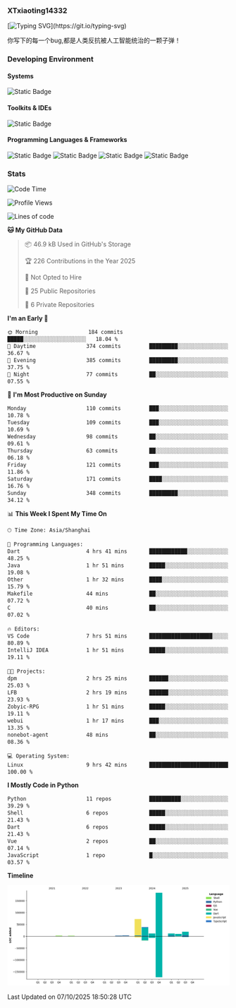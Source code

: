 ### XTxiaoting14332

[![Typing SVG](https://readme-typing-svg.herokuapp.com?font=JetBrians+Mono&pause=1000&random=false&width=435&lines=Hello+World!)](https://git.io/typing-svg)

你写下的每一个bug,都是人类反抗被人工智能统治的一颗子弹！

### Developing Environment

#### Systems

![Static Badge](https://img.shields.io/badge/Ubuntu-%20?style=flat-square&logo=ubuntu&logoColor=white&color=E34F26)

#### Toolkits & IDEs

![Static Badge](https://img.shields.io/badge/Visual%20Studio%20Code-%20?style=flat-square&logo=visualstudiocode&logoColor=white&color=blue)

#### Programming Languages & Frameworks

![Static Badge](https://img.shields.io/badge/Dart-%20?style=flat-square&logo=dart&logoColor=white&color=0175C2)
![Static Badge](https://img.shields.io/badge/Flutter-%20?style=flat-square&logo=flutter&logoColor=white&color=02569B)
![Static Badge](https://img.shields.io/badge/Python-%20?style=flat-square&logo=python&logoColor=white&color=E7A781)
![Static Badge](https://img.shields.io/badge/Bash%20Shell-%20?style=flat-square&logo=shell&logoColor=white&color=49D868)

### Stats

<!--START_SECTION:waka-->
![Code Time](http://img.shields.io/badge/Code%20Time-451%20hrs%2028%20mins-blue)

![Profile Views](http://img.shields.io/badge/Profile%20Views-0-blue)

![Lines of code](https://img.shields.io/badge/From%20Hello%20World%20I%27ve%20Written-354.9%20thousand%20lines%20of%20code-blue)

**🐱 My GitHub Data** 

> 📦 46.9 kB Used in GitHub's Storage 
 > 
> 🏆 226 Contributions in the Year 2025
 > 
> 🚫 Not Opted to Hire
 > 
> 📜 25 Public Repositories 
 > 
> 🔑 6 Private Repositories 
 > 
**I'm an Early 🐤** 

```text
🌞 Morning                184 commits         █████░░░░░░░░░░░░░░░░░░░░   18.04 % 
🌆 Daytime                374 commits         █████████░░░░░░░░░░░░░░░░   36.67 % 
🌃 Evening                385 commits         █████████░░░░░░░░░░░░░░░░   37.75 % 
🌙 Night                  77 commits          ██░░░░░░░░░░░░░░░░░░░░░░░   07.55 % 
```
📅 **I'm Most Productive on Sunday** 

```text
Monday                   110 commits         ███░░░░░░░░░░░░░░░░░░░░░░   10.78 % 
Tuesday                  109 commits         ███░░░░░░░░░░░░░░░░░░░░░░   10.69 % 
Wednesday                98 commits          ██░░░░░░░░░░░░░░░░░░░░░░░   09.61 % 
Thursday                 63 commits          ██░░░░░░░░░░░░░░░░░░░░░░░   06.18 % 
Friday                   121 commits         ███░░░░░░░░░░░░░░░░░░░░░░   11.86 % 
Saturday                 171 commits         ████░░░░░░░░░░░░░░░░░░░░░   16.76 % 
Sunday                   348 commits         █████████░░░░░░░░░░░░░░░░   34.12 % 
```


📊 **This Week I Spent My Time On** 

```text
🕑︎ Time Zone: Asia/Shanghai

💬 Programming Languages: 
Dart                     4 hrs 41 mins       ████████████░░░░░░░░░░░░░   48.25 % 
Java                     1 hr 51 mins        █████░░░░░░░░░░░░░░░░░░░░   19.08 % 
Other                    1 hr 32 mins        ████░░░░░░░░░░░░░░░░░░░░░   15.79 % 
Makefile                 44 mins             ██░░░░░░░░░░░░░░░░░░░░░░░   07.72 % 
C                        40 mins             ██░░░░░░░░░░░░░░░░░░░░░░░   07.02 % 

🔥 Editors: 
VS Code                  7 hrs 51 mins       ████████████████████░░░░░   80.89 % 
IntelliJ IDEA            1 hr 51 mins        █████░░░░░░░░░░░░░░░░░░░░   19.11 % 

🐱‍💻 Projects: 
dpm                      2 hrs 25 mins       ██████░░░░░░░░░░░░░░░░░░░   25.03 % 
LFB                      2 hrs 19 mins       ██████░░░░░░░░░░░░░░░░░░░   23.93 % 
Zobyic-RPG               1 hr 51 mins        █████░░░░░░░░░░░░░░░░░░░░   19.11 % 
webui                    1 hr 17 mins        ███░░░░░░░░░░░░░░░░░░░░░░   13.35 % 
nonebot-agent            48 mins             ██░░░░░░░░░░░░░░░░░░░░░░░   08.36 % 

💻 Operating System: 
Linux                    9 hrs 42 mins       █████████████████████████   100.00 % 
```

**I Mostly Code in Python** 

```text
Python                   11 repos            ██████████░░░░░░░░░░░░░░░   39.29 % 
Shell                    6 repos             █████░░░░░░░░░░░░░░░░░░░░   21.43 % 
Dart                     6 repos             █████░░░░░░░░░░░░░░░░░░░░   21.43 % 
Vue                      2 repos             ██░░░░░░░░░░░░░░░░░░░░░░░   07.14 % 
JavaScript               1 repo              █░░░░░░░░░░░░░░░░░░░░░░░░   03.57 % 
```



**Timeline**

![Lines of Code chart](https://raw.githubusercontent.com/XTxiaoting14332/XTxiaoting14332/main/assets/bar_graph.png)


 Last Updated on 07/10/2025 18:50:28 UTC
<!--END_SECTION:waka-->